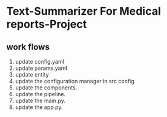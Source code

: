 # Text-Summarizer For Medical reports-Project 

## work flows

1. update config.yaml
2. update params.yaml
3. update entity
4. update the configuration manager in src config
5. update the components.
6. update the pipeline.
7. update the main.py.
8. update the app.py.
